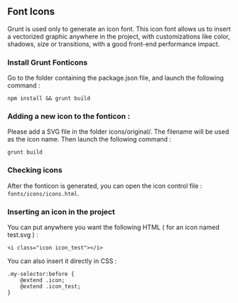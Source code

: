 ## Font Icons

Grunt is used only to generate an icon font. This icon font allows us to insert a vectorized graphic anywhere in the project, with customizations like color, shadows, size or transitions, with a good front-end performance impact.

### Install Grunt Fonticons

Go to the folder containing the package.json file, and launch the following command :

`npm install && grunt build`

### Adding a new icon to the fonticon :

Please add a SVG file in the folder icons/original/. The filename will be used as the icon name. Then launch the following command :

`grunt build`

### Checking icons

After the fonticon is generated, you can open the icon control file : `fonts/icons/icons.html`.

### Inserting an icon in the project

You can put anywhere you want the following HTML ( for an icon named test.svg ) :

`<i class="icon icon_test"></i>`

You can also insert it directly in CSS :

```
.my-selector:before {
    @extend .icon;
    @extend .icon_test;
}
 ```
